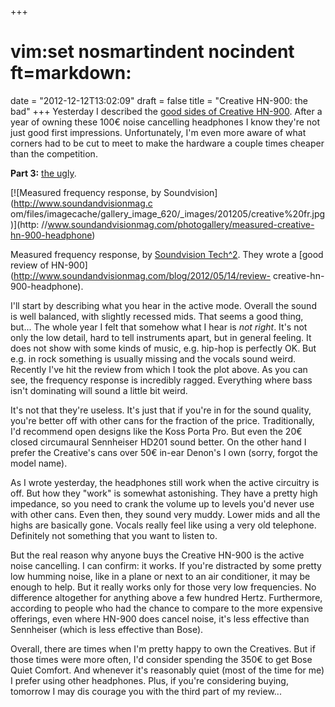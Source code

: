 +++
# vim:set nosmartindent nocindent ft=markdown:
date = "2012-12-12T13:02:09"
draft = false
title = "Creative HN-900: the bad"
+++
Yesterday I described the [good sides of Creative
HN-900](http://blog.lrem.net/2012/12/11/creative-hn-900-the-good/). After a
year of owning these 100€ noise cancelling headphones I know they're not just
good first impressions. Unfortunately, I'm even more aware of what corners had
to be cut to meet to make the hardware a couple times cheaper than the
competition.

**Part 3:** [the ugly](http://blog.lrem.net/2012/12/13/creative-hn-900-the-ugly/).

[![Measured frequency response, by Soundvision](http://www.soundandvisionmag.c
om/files/imagecache/gallery_image_620/_images/201205/creative%20fr.jpg)](http:
//www.soundandvisionmag.com/photogallery/measured-creative-hn-900-headphone)

Measured frequency response, by [Soundvision
Tech^2](http://www.soundandvisionmag.com/blogs/tech-2). They wrote a [good
review of HN-900](http://www.soundandvisionmag.com/blog/2012/05/14/review-
creative-hn-900-headphone).

I'll start by describing what you hear in the active mode. Overall the sound
is well balanced, with slightly recessed mids. That seems a good thing, but...
The whole year I felt that somehow what I hear is _not right_. It's not only
the low detail, hard to tell instruments apart, but in general feeling. It
does not show with some kinds of music, e.g. hip-hop is perfectly OK. But e.g.
in rock something is usually missing and the vocals sound weird. Recently I've
hit the review from which I took the plot above. As you can see, the frequency
response is incredibly ragged. Everything where bass isn't dominating will
sound a little bit weird.

It's not that they're useless. It's just that if you're in for the sound
quality, you're better off with other cans for the fraction of the price.
Traditionally, I'd recommend open designs like the Koss Porta Pro. But even
the 20€ closed circumaural Sennheiser HD201 sound better. On the other hand I
prefer the Creative's cans over 50€ in-ear Denon's I own (sorry, forgot the
model name).

As I wrote yesterday, the headphones still work when the active circuitry is
off. But how they "work" is somewhat astonishing. They have a pretty high
impedance, so you need to crank the volume up to levels you'd never use with
other cans. Even then, they sound very muddy. Lower mids and all the highs are
basically gone. Vocals really feel like using a very old telephone. Definitely
not something that you want to listen to.

But the real reason why anyone buys the Creative HN-900 is the active noise
cancelling. I can confirm: it works. If you're distracted by some pretty low
humming noise, like in a plane or next to an air conditioner, it may be enough
to help. But it really works only for those very low frequencies. No
difference altogether for anything above a few hundred Hertz. Furthermore,
according to people who had the chance to compare to the more expensive
offerings, even where HN-900 does cancel noise, it's less effective than
Sennheiser (which is less effective than Bose).

Overall, there are times when I'm pretty happy to own the Creatives. But if
those times were more often, I'd consider spending the 350€ to get Bose Quiet
Comfort. And whenever it's reasonably quiet (most of the time for me) I prefer
using other headphones. Plus, if you're considering buying, tomorrow I may dis
courage you with the third part of my review...

